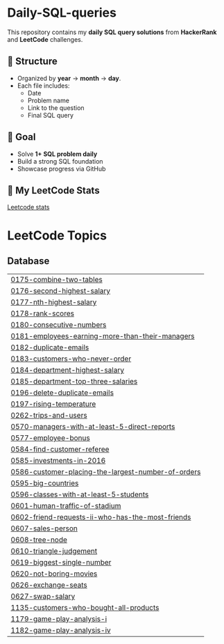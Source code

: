 # Daily-SQL-queries
This repository contains my **daily SQL query solutions** from **HackerRank** and **LeetCode** challenges.


## 📅 Structure
- Organized by **year** → **month** → **day**.
- Each file includes:
  - Date
  - Problem name
  - Link to the question
  - Final SQL query

## 🎯 Goal
- Solve **1+ SQL problem daily**
- Build a strong SQL foundation
- Showcase progress via GitHub

## 🧩 My LeetCode Stats
[Leetcode stats](https://leetcard.jacoblin.cool/shanvi1706?ext=heatmap)


<!---LeetCode Topics Start-->
# LeetCode Topics
## Database
|  |
| ------- |
| [0175-combine-two-tables](https://github.com/Shanvi1706/Daily-SQL-queries/tree/master/0175-combine-two-tables) |
| [0176-second-highest-salary](https://github.com/Shanvi1706/Daily-SQL-queries/tree/master/0176-second-highest-salary) |
| [0177-nth-highest-salary](https://github.com/Shanvi1706/Daily-SQL-queries/tree/master/0177-nth-highest-salary) |
| [0178-rank-scores](https://github.com/Shanvi1706/Daily-SQL-queries/tree/master/0178-rank-scores) |
| [0180-consecutive-numbers](https://github.com/Shanvi1706/Daily-SQL-queries/tree/master/0180-consecutive-numbers) |
| [0181-employees-earning-more-than-their-managers](https://github.com/Shanvi1706/Daily-SQL-queries/tree/master/0181-employees-earning-more-than-their-managers) |
| [0182-duplicate-emails](https://github.com/Shanvi1706/Daily-SQL-queries/tree/master/0182-duplicate-emails) |
| [0183-customers-who-never-order](https://github.com/Shanvi1706/Daily-SQL-queries/tree/master/0183-customers-who-never-order) |
| [0184-department-highest-salary](https://github.com/Shanvi1706/Daily-SQL-queries/tree/master/0184-department-highest-salary) |
| [0185-department-top-three-salaries](https://github.com/Shanvi1706/Daily-SQL-queries/tree/master/0185-department-top-three-salaries) |
| [0196-delete-duplicate-emails](https://github.com/Shanvi1706/Daily-SQL-queries/tree/master/0196-delete-duplicate-emails) |
| [0197-rising-temperature](https://github.com/Shanvi1706/Daily-SQL-queries/tree/master/0197-rising-temperature) |
| [0262-trips-and-users](https://github.com/Shanvi1706/Daily-SQL-queries/tree/master/0262-trips-and-users) |
| [0570-managers-with-at-least-5-direct-reports](https://github.com/Shanvi1706/Daily-SQL-queries/tree/master/0570-managers-with-at-least-5-direct-reports) |
| [0577-employee-bonus](https://github.com/Shanvi1706/Daily-SQL-queries/tree/master/0577-employee-bonus) |
| [0584-find-customer-referee](https://github.com/Shanvi1706/Daily-SQL-queries/tree/master/0584-find-customer-referee) |
| [0585-investments-in-2016](https://github.com/Shanvi1706/Daily-SQL-queries/tree/master/0585-investments-in-2016) |
| [0586-customer-placing-the-largest-number-of-orders](https://github.com/Shanvi1706/Daily-SQL-queries/tree/master/0586-customer-placing-the-largest-number-of-orders) |
| [0595-big-countries](https://github.com/Shanvi1706/Daily-SQL-queries/tree/master/0595-big-countries) |
| [0596-classes-with-at-least-5-students](https://github.com/Shanvi1706/Daily-SQL-queries/tree/master/0596-classes-with-at-least-5-students) |
| [0601-human-traffic-of-stadium](https://github.com/Shanvi1706/Daily-SQL-queries/tree/master/0601-human-traffic-of-stadium) |
| [0602-friend-requests-ii-who-has-the-most-friends](https://github.com/Shanvi1706/Daily-SQL-queries/tree/master/0602-friend-requests-ii-who-has-the-most-friends) |
| [0607-sales-person](https://github.com/Shanvi1706/Daily-SQL-queries/tree/master/0607-sales-person) |
| [0608-tree-node](https://github.com/Shanvi1706/Daily-SQL-queries/tree/master/0608-tree-node) |
| [0610-triangle-judgement](https://github.com/Shanvi1706/Daily-SQL-queries/tree/master/0610-triangle-judgement) |
| [0619-biggest-single-number](https://github.com/Shanvi1706/Daily-SQL-queries/tree/master/0619-biggest-single-number) |
| [0620-not-boring-movies](https://github.com/Shanvi1706/Daily-SQL-queries/tree/master/0620-not-boring-movies) |
| [0626-exchange-seats](https://github.com/Shanvi1706/Daily-SQL-queries/tree/master/0626-exchange-seats) |
| [0627-swap-salary](https://github.com/Shanvi1706/Daily-SQL-queries/tree/master/0627-swap-salary) |
| [1135-customers-who-bought-all-products](https://github.com/Shanvi1706/Daily-SQL-queries/tree/master/1135-customers-who-bought-all-products) |
| [1179-game-play-analysis-i](https://github.com/Shanvi1706/Daily-SQL-queries/tree/master/1179-game-play-analysis-i) |
| [1182-game-play-analysis-iv](https://github.com/Shanvi1706/Daily-SQL-queries/tree/master/1182-game-play-analysis-iv) |
<!---LeetCode Topics End-->